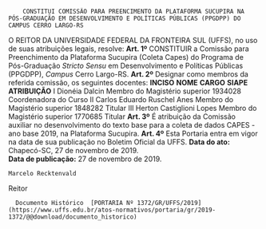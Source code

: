         CONSTITUI COMISSÃO PARA PREENCIMENTO DA PLATAFORMA SUCUPIRA NA PÓS-GRADUAÇÃO EM DESENVOLVIMENTO E POLÍTICAS PÚBLICAS (PPGDPP) DO CAMPUS CERRO LARGO-RS  

 O REITOR DA UNIVERSIDADE FEDERAL DA FRONTEIRA SUL (UFFS), no uso de suas atribuições legais, resolve:   **Art. 1º**  CONSTITUIR a Comissão para Preenchimento da Plataforma Sucupira (Coleta Capes) do Programa de Pós-Graduação *Stricto Sensu*  em Desenvolvimento e Políticas Públicas (PPGDPP), *Campus*  Cerro Largo-RS.   **Art. 2º**  Designar como membros da referida comissão, os seguintes docentes:     **INCISO**   **NOME**   **CARGO**   **SIAPE**   **ATRIBUIÇÃO**     I   Dionéia Dalcin   Membro do Magistério superior   1934028   Coordenadora do Curso     II   Carlos Eduardo Ruschel Anes   Membro do Magistério superior   1848282   Titular     III   Herton Castiglioni Lopes   Membro do Magistério superior   1770685   Titular       **Art. 3º**  É atribuição da Comissão auxiliar no desenvolvimento do texto base para a coleta de dados CAPES - ano base 2019, na Plataforma Sucupira.   **Art. 4º**  Esta Portaria entra em vigor na data de sua publicação no Boletim Oficial da UFFS.      **Data do ato:** Chapecó-SC, 27 de novembro de 2019.   
 **Data de publicação:**  27 de novembro de 2019. 

    Marcelo Recktenvald   
 Reitor 

      Documento Histórico  [PORTARIA Nº 1372/GR/UFFS/2019](https://www.uffs.edu.br/atos-normativos/portaria/gr/2019-1372/@@download/documento_historico)     
      